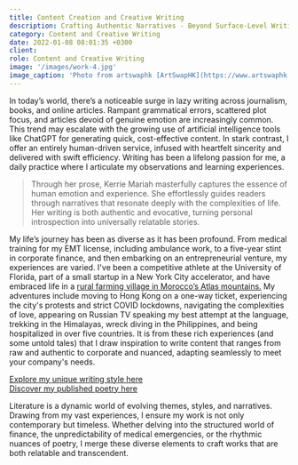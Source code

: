 ```yaml
---
title: Content Creation and Creative Writing
description: Crafting Authentic Narratives - Beyond Surface-Level Writing
category: Content and Creative Writing
date: 2022-01-08 08:01:35 +0300
client:
role: Content and Creative Writing
image: '/images/work-4.jpg'
image_caption: 'Photo from artswaphk [ArtSwapHK](https://www.artswaphk.com/kerrie-x-katie)'
---
```


In today’s world, there’s a noticeable surge in lazy writing across journalism, books, and online articles. Rampant grammatical errors, scattered plot focus, and articles devoid of genuine emotion are increasingly common. This trend may escalate with the growing use of artificial intelligence tools like ChatGPT for generating quick, cost-effective content. In stark contrast, I offer an entirely human-driven service, infused with heartfelt sincerity and delivered with swift efficiency. Writing has been a lifelong passion for me, a daily practice where I articulate my observations and learning experiences.

> Through her prose, Kerrie Mariah masterfully captures the essence of human emotion and experience. She effortlessly guides readers through narratives that resonate deeply with the complexities of life. Her writing is both authentic and evocative, turning personal introspection into universally relatable stories.

My life’s journey has been as diverse as it has been profound. From medical training for my EMT license, including ambulance work, to a five-year stint in corporate finance, and then embarking on an entrepreneurial venture, my experiences are varied. I've been a competitive athlete at the University of Florida, part of a small startup in a New York City accelerator, and have embraced life in a <a href="https://www.seacrest.org/cf_news/view.cfm?newsid=12"> rural farming village in Morocco’s Atlas mountains.</a> My adventures include moving to Hong Kong on a one-way ticket, experiencing the city's protests and strict COVID lockdowns, navigating the complexities of love, appearing on Russian TV speaking my best attempt at the language, trekking in the Himalayas, wreck diving in the Philippines, and being hospitalized in over five countries. It is from these rich experiences (and some untold tales) that I draw inspiration to write content that ranges from raw and authentic to corporate and nuanced, adapting seamlessly to meet your company's needs.

<div class="gallery-box">
<div class="gallery">
<a href="https://the-traveling-coder.com/"> Explore my unique writing style here</a>
</div>
</div>

<div class="gallery-box">
<div class="gallery">
<a href="https://www.artswaphk.com/kerrie-x-katie"> Discover my published poetry here</a>
</div>
</div>

Literature is a dynamic world of evolving themes, styles, and narratives. Drawing from my vast experiences, I ensure my work is not only contemporary but timeless. Whether delving into the structured world of finance, the unpredictability of medical emergencies, or the rhythmic nuances of poetry, I merge these diverse elements to craft works that are both relatable and transcendent.

